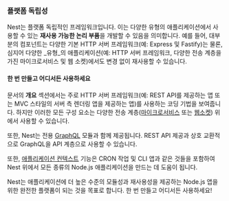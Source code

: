 ### 플랫폼 독립성

Nest는 플랫폼 독립적인 프레임워크입니다. 이는 다양한 유형의 애플리케이션에서 사용할 수 있는 **재사용 가능한 논리 부품**을 개발할 수 있음을 의미합니다. 예를 들어, 대부분의 컴포넌트는 다양한 기본 HTTP 서버 프레임워크(예: Express 및 Fastify)는 물론, 심지어 다양한 _유형_의 애플리케이션(예: HTTP 서버 프레임워크, 다양한 전송 계층을 가진 마이크로서비스 및 웹 소켓)에서도 변경 없이 재사용할 수 있습니다.

#### 한 번 만들고 어디서든 사용하세요

문서의 **개요** 섹션에서는 주로 HTTP 서버 프레임워크(예: REST API를 제공하는 앱 또는 MVC 스타일의 서버 측 렌더링 앱을 제공하는 앱)를 사용하는 코딩 기법을 보여줍니다. 하지만 이러한 모든 구성 요소는 다양한 전송 계층([마이크로서비스](/microservices/basics) 또는 [웹소켓](/websockets/gateways)) 위에서 사용할 수 있습니다.

또한, Nest는 전용 [GraphQL](/graphql/quick-start) 모듈과 함께 제공됩니다. REST API 제공과 상호 교환적으로 GraphQL을 API 계층으로 사용할 수 있습니다.

또한, [애플리케이션 컨텍스트](/application-context) 기능은 CRON 작업 및 CLI 앱과 같은 것들을 포함하여 Nest 위에서 모든 종류의 Node.js 애플리케이션을 만드는 데 도움이 됩니다.

Nest는 애플리케이션에 더 높은 수준의 모듈성과 재사용성을 제공하는 Node.js 앱을 위한 완전한 플랫폼이 되는 것을 목표로 합니다. 한 번 만들고 어디서든 사용하세요!
